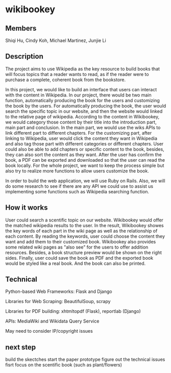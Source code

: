 # wikibookey
## Members
Shiqi Hu, Cindy Koh, Michael Martinez, Junjie Li

## Description
The project aims to use Wikipedia as the key resource to build books that will focus topics that a reader wants to read, as if the reader were to purchase a complete, coherent book from the bookstore.

In this project, we would like to build an interface that users can interact with the content in Wikipedia. In our project, there would be two main function, automatically producing the book for the users and customizing the book by the users. For automatically producing the book, the user would search the specific topic in our website, and then the website would linked to the relative page of wikipedia. According to the content in Wikibookey, we would category those content by their title into the introduction part, main part and conclusion. In the main part, we would use the wiks APIs to link different part to different chapters. For the customizing part, after linking to Wikipedia, user would click the content they want in Wikipedia and also tag those part with different categories or different chapters. User could also be able to add chapters or specific content to the book, besides, they can also sort the content as they want. After the user has confirm the book, a PDF can be exported and downloaded so that the user can read the book locally. For the whole project, we want to keep the process simple but also try to realize more functions to allow users customize the book.

In order to build the web application, we will use Ruby on Rails. Also, we will do some research to see if there are any API we could use to assist us implementing some functions such as Wikipedia searching function.

## How it works
User could search a scentific topic on our website. Wikibookey would offer the matched wikipedia results to the user. In the result, Wikibookey showes the key words of each part in the wiki page as well as the relationship of each content. By reading the keywords, user could choose the content they want and add them to their customized book. Wikibookey also provides some related wiki pages as "also see" for the users to offer addition resources. Besides, a book structure preview would be shown on the right sides. Finally, user could save the book as PDF and the exported book would be styled like a real book. And the book can also be printed.

## Technical
Python-based Web Frameworks: Flask and Django

Libraries for Web Scraping: BeautifulSoup, scrapy

Libraries for PDF building: xhtmltopdf (Flask), reportlab (Django)

APIs: MediaWiki and Wikidata Query Service

May need to consider IP/copyright issues

## next step
build the skectches
start the paper prototype
figure out the technical issues
fisrt focus on the scentific book (such as plant/flowers)

